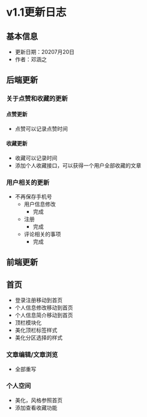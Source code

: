 # v1.1更新日志
## 基本信息
- 更新日期：20207月20日
- 作者：邓涵之
## 后端更新
### 关于点赞和收藏的更新
#### 点赞更新
- 点赞可以记录点赞时间
#### 收藏更新
- 收藏可以记录时间
- 添加个人收藏接口，可以获得一个用户全部收藏的文章
### 用户相关的更新
- 不再保存手机号
    - 用户信息修改
        - 完成
    - 注册
        - 完成
    - 评论相关的事项
        - 完成
## 前端更新
## 首页
- 登录注册移动到首页
- 个人信息修改移动到首页
- 个人信息简介移动到首页
- 顶栏模块化
- 美化顶栏标签样式
- 美化分区选择的样式
### 文章编辑/文章浏览
- 全部重写
### 个人空间
- 美化，风格参照首页
- 添加查看收藏功能